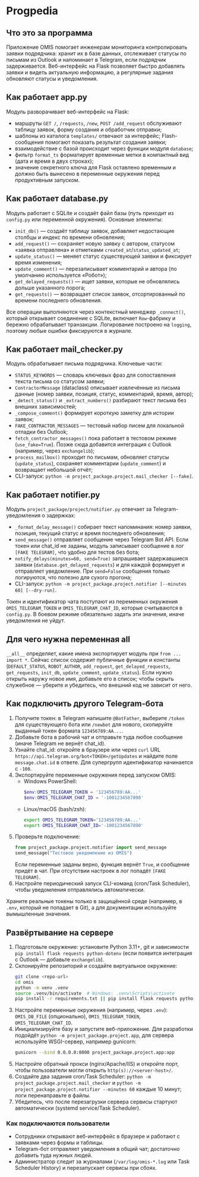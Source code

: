 ﻿# Progpedia

## Что это за программа
Приложение OMIS помогает инженерам мониторинга контролировать заявки подрядчика: хранит их в базе данных, отслеживает статусы по письмам из Outlook и напоминает в Telegram, если подрядчик задерживается. Веб-интерфейс на Flask позволяет быстро добавлять заявки и видеть актуальную информацию, а регулярные задания обновляют статусы и уведомления.

## Как работает app.py
Модуль разворачивает веб-интерфейс на Flask:
- маршруты `GET /`, `/requests`, `/new`, `POST /add_request` обслуживают таблицу заявок, форму создания и обработчик отправки;
- шаблоны из каталога `templates/` отвечают за интерфейс; Flash-сообщения помогают показать результат создания заявки;
- взаимодействие с базой происходит через функции модуля `database`;
- фильтр `format_ts` форматирует временные метки в компактный вид (дата и время в двух строках);
- значение секретного ключа для Flask оставлено временным и должно быть вынесено в переменные окружения перед продуктивным запуском.

## Как работает database.py
Модуль работает с SQLite и создаёт файл базы (путь приходит из `config.py` или переменной окружения). Основные элементы:
- `init_db()` — создаёт таблицу заявок, добавляет недостающие столбцы и индекс по времени обновления;
- `add_request()` — сохраняет новую заявку с автором, статусом «заявка отправлена» и отметками `created_at`/`status_updated_at`;
- `update_status()` — меняет статус существующей заявки и фиксирует время изменения;
- `update_comment()` — перезаписывает комментарий и автора (по умолчанию используется «Робот»);
- `get_delayed_requests()` — ищет заявки, которые не обновлялись дольше указанного порога;
- `get_requests()` — возвращает список заявок, отсортированный по времени последнего обновления.

Все операции выполняются через контекстный менеджер `_connect()`, который открывает соединение с SQLite, включает `Row`-фабрику и бережно обрабатывает транзакции. Логирование построено на `logging`, поэтому любые ошибки фиксируются в журнале.

## Как работает mail_checker.py
Модуль обрабатывает письма подрядчика. Ключевые части:
- `STATUS_KEYWORDS` — словарь ключевых фраз для сопоставления текста письма со статусом заявки;
- `ContractorMessage` (dataclass) описывает извлечённые из письма данные (номер заявки, позиция, статус, комментарий, время, автор);
- `_detect_status()` и `_extract_numbers()` разбирают текст письма без внешних зависимостей;
- `_compose_comment()` формирует короткую заметку для истории заявок;
- `FAKE_CONTRACTOR_MESSAGES` — тестовый набор писем для локальной отладки без Outlook;
- `fetch_contractor_messages()` пока работает в тестовом режиме (`use_fake=True`). Позже сюда добавится интеграция с Outlook (например, через `exchangelib`);
- `process_mailbox()` проходит по письмам, обновляет статусы (`update_status`), сохраняет комментарии (`update_comment`) и возвращает небольшой отчёт;
- CLI-запуск: `python -m project_package.project.mail_checker [--fake]`.

## Как работает notifier.py
Модуль `project_package/project/notifier.py` отвечает за Telegram-уведомления о задержках:
- `_format_delay_message()` собирает текст напоминания: номер заявки, позиция, текущий статус и время последнего обновления;
- `send_message()` отправляет сообщение через Telegram Bot API. Если токен или chat_id не заданы, модуль записывает сообщение в лог `[FAKE TELEGRAM]`, что удобно для тестов без бота;
- `notify_delays(minutes=60, send=True)` запрашивает задержавшиеся заявки (`database.get_delayed_requests`) и для каждой формирует и отправляет уведомление. При `send=False` сообщения только логируются, что полезно для сухого прогона;
- CLI-запуск: `python -m project_package.project.notifier [--minutes 60] [--dry-run]`.

Токен и идентификатор чата поступают из переменных окружения `OMIS_TELEGRAM_TOKEN` и `OMIS_TELEGRAM_CHAT_ID`, которые считываются в `config.py`. В боевом режиме обязательно задать эти значения, иначе уведомления не уйдут.

## Для чего нужна переменная __all__
`__all__` определяет, какие имена экспортирует модуль при `from ... import *`. Сейчас список содержит публичные функции и константы (`DEFAULT_STATUS`, `ROBOT_AUTHOR`, `add_request`, `get_delayed_requests`, `get_requests`, `init_db`, `update_comment`, `update_status`). Если нужно открыть наружу новое имя, добавьте его в список; чтобы скрыть служебное — уберите и убедитесь, что внешний код не зависит от него.

## Как подключить другого Telegram-бота
1. Получите токен: в Telegram напишите `@BotFather`, выберите `/token` для существующего бота или `/newbot` для нового, скопируйте выданный токен формата `123456789:AA...`.
2. Добавьте бота в рабочий чат и отправьте туда любое сообщение (иначе Telegram не вернёт chat_id).
3. Узнайте chat_id: откройте в браузере или через `curl` URL `https://api.telegram.org/bot<ТОКЕН>/getUpdates` и найдите поле `message.chat.id` в ответе. Для супергрупп идентификатор начинается с `-100`.
4. Экспортируйте переменные окружения перед запуском OMIS:
   - Windows PowerShell:
     ```powershell
     $env:OMIS_TELEGRAM_TOKEN = '123456789:AA...'
     $env:OMIS_TELEGRAM_CHAT_ID = '-1001234567890'
     ```
   - Linux/macOS (bash/zsh):
     ```bash
     export OMIS_TELEGRAM_TOKEN='123456789:AA...'
     export OMIS_TELEGRAM_CHAT_ID='-1001234567890'
     ```
5. Проверьте подключение:
   ```python
   from project_package.project.notifier import send_message
   send_message("Тестовое уведомление из OMIS")
   ```
   Если переменные заданы верно, функция вернёт `True`, и сообщение придёт в чат. При отсутствии настроек в лог попадёт `[FAKE TELEGRAM]`.
6. Настройте периодический запуск CLI-команд (cron/Task Scheduler), чтобы уведомления отправлялись автоматически.

Храните реальные токены только в защищённой среде (например, в `.env`, который не попадает в Git), а для документации используйте вымышленные значения.

## Развёртывание на сервере
1. Подготовьте окружение: установите Python 3.11+, git и зависимости `pip install flask requests python-dotenv` (если появится интеграция с Outlook — добавьте `exchangelib`).
2. Склонируйте репозиторий и создайте виртуальное окружение:
   ```bash
   git clone <repo-url>
   cd omis
   python -m venv .venv
   source .venv/bin/activate  # Windows: .venv\Scripts\activate
   pip install -r requirements.txt || pip install flask requests python-dotenv
   ```
3. Настройте переменные окружения (например, через `.env`): `OMIS_DB_FILE` (опционально), `OMIS_TELEGRAM_TOKEN`, `OMIS_TELEGRAM_CHAT_ID`.
4. Инициализируйте базу и запустите веб-приложение. Для разработки подойдёт `python -m project_package.project.app`, для сервера используйте WSGI-сервер, например gunicorn:
   ```bash
   gunicorn --bind 0.0.0.0:8000 project_package.project.app:app
   ```
5. Настройте обратный прокси (nginx/Apache/IIS) и откройте порт, чтобы пользователи могли открыть `http(s)://<server-host>/`.
6. Создайте два задания cron/Task Scheduler: `python -m project_package.project.mail_checker` и `python -m project_package.project.notifier --minutes 60` каждые 10 минут; логи перенаправьте в файлы.
7. Убедитесь, что после перезагрузки сервера сервисы стартуют автоматически (systemd service/Task Scheduler).

### Как подключаются пользователи
- Сотрудники открывают веб-интерфейс в браузере и работают с заявками через формы и таблицы.
- Telegram-бот отправляет уведомления в общий чат; достаточно добавить туда нужных людей.
- Администратор следит за журналами (`/var/log/omis-*.log` или Task Scheduler History) и перезапускает сервисы при сбоях.


